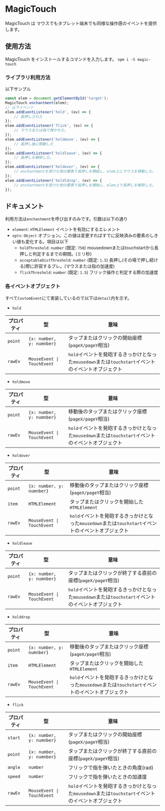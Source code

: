 MagicTouch
===

MagicTouch は マウスでもタブレット端末でも同様な操作感のイベントを提供します。

使用方法
---

MagicTouch をインストールするコマンドを入力します。
`npm i -S magic-touch`

### ライブラリ利用方法 ###

以下サンプル

```javascript
const elem = document.getElementById('target');
MagicTouch.enchantment(elem);
// 以下イベント
elem.addEventListener('hold', (ev) => {
    // 長押しされた
});
elem.addEventListener('flick', (ev) => {
    // マウスまたは指で弾かれた。
});
elem.addEventListener('holdmove', (ev) => {
    // 長押し後に移動した
});
elem.addEventListener('holdleave', (ev) => {
    // 長押しを解除した。
});
elem.addEventListener('holdover', (ev) => {
    // enchantmentを受けた他の要素で長押しを開始し、elem上にマウスを移動した。
});
elem.addEventListener('holdldrop', (ev) => {
    // enchantmentを受けた他の要素で長押しを開始し、elem上で長押しを解除した。
});
```

ドキュメント
---
利用方法は`enchantment`を呼び出すのみです。引数は以下の通り

- `element`: `HTMLElement` イベントを有効にするエレメント
- `opts`: `Object` オプション。この値は変更すればすでに反映済みの要素のしきい値も変化する。項目は以下
    - `holdThreshold`: `number` (既定: `750`) mousedownまたはtouchstartから長押しと判定するまでの期間。(ミリ秒)
    - `acceptableDistThreshold`: `number` (既定: `1.5`) 長押し(その場で押し続ける)際に許容するブレ。(マウスまたは指の加速度)
    - `flickThreshold`: `number` (既定: `1.5`) フリック操作と判定する際の加速度

### 各イベントオブジェクト ###
すべて`CustomEvent`にて実装しているので以下は`detail`内を示す。

- `hold`

| プロパティ | 型                         | 意味 |
| --------- | -------------------------- | ---- |
| `point`   | `{x: number, y: numnber}`  | タップまたはクリックの開始座標(`pageX/pageY`相当) |
| `rawEv`   | `MouseEvent \| TouchEvent` | `hold`イベントを発砲するきっかけとなった`mousedown`または`touchstart`イベントのイベントオブジェクト |

- `holdmove`

| プロパティ | 型                         | 意味 |
| --------- | -------------------------- | ---- |
| `point`   | `{x: number, y: numnber}`  | 移動後のタップまたはクリック座標(`pageX/pageY`相当) |
| `rawEv`   | `MouseEvent \| TouchEvent` | `hold`イベントを発砲するきっかけとなった`mousedown`または`touchstart`イベントのイベントオブジェクト |

- `holdover`

| プロパティ | 型                         | 意味 |
| --------- | -------------------------- | ---- |
| `point`   | `{x: number, y: numnber}`  | 移動後のタップまたはクリック座標(`pageX/pageY`相当) |
| `item`    | `HTMLElement`              | タップまたはクリックを開始した`HTMLElement` |
| `rawEv`   | `MouseEvent \| TouchEvent` | `hold`イベントを発砲するきっかけとなった`mousedown`または`touchstart`イベントのイベントオブジェクト |

- `holdleave`

| プロパティ | 型                         | 意味 |
| --------- | -------------------------- | ---- |
| `point`   | `{x: number, y: numnber}`  | タップまたはクリックが終了する直前の座標(`pageX/pageY`相当) |
| `rawEv`   | `MouseEvent \| TouchEvent` | `hold`イベントを発砲するきっかけとなった`mousedown`または`touchstart`イベントのイベントオブジェクト |

- `holddrop`

| プロパティ | 型                         | 意味 |
| --------- | -------------------------- | ---- |
| `point`   | `{x: number, y: numnber}`  | 移動後のタップまたはクリック座標(`pageX/pageY`相当) |
| `item`    | `HTMLElement`              | タップまたはクリックを開始した`HTMLElement` |
| `rawEv`   | `MouseEvent \| TouchEvent` | `hold`イベントを発砲するきっかけとなった`mousedown`または`touchstart`イベントのイベントオブジェクト |

- `flick`

| プロパティ | 型                         | 意味 |
| --------- | -------------------------- | ---- |
| `start`   | `{x: number, y: numnber}`  | タップまたはクリックの開始座標(`pageX/pageY`相当) |
| `point`   | `{x: number, y: numnber}`  | タップまたはクリックが終了する直前の座標(`pageX/pageY`相当) |
| `angle`   | `number`                   | フリックで指を弾いたときの角度(rad) |
| `speed`   | `number`                   | フリックで指を弾いたときの加速度 |
| `rawEv`   | `MouseEvent \| TouchEvent` | `hold`イベントを発砲するきっかけとなった`mousedown`または`touchstart`イベントのイベントオブジェクト |
